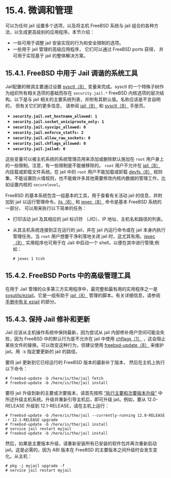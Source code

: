 # 15.4. 微调和管理

可以为任何 jail 设置多个选项，以及将主机 FreeBSD 系统与 jail 组合的各种方法，以生成更高级别的应用程序。本节介绍：

- 一些可用于调整 jail 安装实现的行为和安全限制的选项。
- 一些用于 jail 管理的高级应用程序， 它们可以通过 FreeBSD ports 获得， 并可用于实现基于 jail 的整体解决方案。

## 15.4.1. FreeBSD 中用于 Jail 调谐的系统工具

Jail配置的微调主要通过设置 [sysctl（8）](https://www.freebsd.org/cgi/man.cgi?query=sysctl&sektion=8&format=html) 变量来完成。sysctl 的一个特殊子树作为组织所有相关选项的基础而存在 `security.jail.*` FreeBSD 内核选项的层次结构。以下是与 jail 相关的主要系统列表，并附有其默认值。名称应该是不言自明的， 但有关它们的更多信息， 请参阅 [jail（8）](https://www.freebsd.org/cgi/man.cgi?query=jail&sektion=8&format=html) 和 [sysctl（8）](https://www.freebsd.org/cgi/man.cgi?query=sysctl&sektion=8&format=html) 手册页。

- **`security.jail.set_hostname_allowed: 1`**
- **`security.jail.socket_unixiproute_only: 1`**
- **`security.jail.sysvipc_allowed: 0`**
- **`security.jail.enforce_statfs: 2`**
- **`security.jail.allow_raw_sockets: 0`**
- **`security.jail.chflags_allowed: 0`**
- **`security.jail.jailed: 0`**

这些变量可以被主机系统的系统管理员用来添加或删除默认施加在 `root` 用户身上的一些限制。注意，有一些限制是不能被移除的。 `root` 用户不允许在 [jail（8）](https://www.freebsd.org/cgi/man.cgi?query=jail&sektion=8&format=html) 内挂载或卸载文件系统。在 jail 中的 `root` 用户不能加载或卸载 [devfs（8）](https://www.freebsd.org/cgi/man.cgi?query=devfs&sektion=8&format=html) 规则集，不能设置防火墙规则，也不能做许多其他需要修改内核内数据的管理工作，比如设置内核的 `securelevel`。

FreeBSD 的基本系统包含一组基本的工具，用于查看有关活动 jail 的信息，并附加到 jail 以运行管理命令。[jls（8）](https://www.freebsd.org/cgi/man.cgi?query=jls&sektion=8&format=html) 和 [jexec（8）](https://www.freebsd.org/cgi/man.cgi?query=jexec&sektion=8&format=html) 命令是基本 FreeBSD 系统的一部分， 可以用来执行以下简单的任务：

- 打印活动 jail 及其相应的 jail 标识符 （JID）、IP 地址、主机名和路径的列表。

- 从其主机系统连接到正在运行的 jail，并在 jail 内运行命令或在 jail 本身内执行管理任务。当 `root` 用户想要干净利落地关闭 jail 时，这尤其有用。[jexec（8）](https://www.freebsd.org/cgi/man.cgi?query=jexec&sektion=8&format=html) 实用程序也可用于在 Jail 中启动一个 shell，以便在其中进行管理;例如：

  ```
  # jexec 1 tcsh
  ```

## 15.4.2. FreeBSD Ports 中的高级管理工具

在用于 Jail 管理的众多第三方实用程序中，最完整和最有用的实用程序之一是 [sysutils/ezjail](https://cgit.freebsd.org/ports/tree/sysutils/ezjail/pkg-descr)。它是一组有助于 [jail（8）](https://www.freebsd.org/cgi/man.cgi?query=jail&sektion=8&format=html) 管理的脚本。有关详细信息，请参阅 [手册中有关 ezjail](https://docs.freebsd.org/en/books/handbook/Jail/#Jail-ezjail) 的部分。

## 15.4.3. 保持 Jail 修补和更新

Jail 应该从主机操作系统中保持最新，因为尝试从 jail 内部修补用户空间可能会失败，因为 FreeBSD 中的默认行为是不允许在 jail 中使用 [chflags（1）](https://www.freebsd.org/cgi/man.cgi?query=chflags&sektion=1&format=html) ，这会阻止某些文件的替换。可以改变这种行为，但建议使用 [freebsd-update（8）](https://www.freebsd.org/cgi/man.cgi?query=freebsd-update&sektion=8&format=html) 来维护 jail。用 `-b` 指定要更新的 jail 的路径。

要将 jail 更新到它已经运行的 FreeBSD 版本的最新补丁版本， 然后在主机上执行以下命令：

```
# freebsd-update -b /here/is/the/jail fetch
# freebsd-update -b /here/is/the/jail install
```

要将 jail 升级到新的主要或次要版本，请首先按照 [“执行主要和次要版本升级”](https://docs.freebsd.org/en/books/handbook/cutting-edge/index.html#freebsdupdate-upgrade) 中所述升级主机系统。升级并重新引导主机后，即可升级 jail。例如，要从 12.0-RELEASE 升级到 12.1-RELEASE，请在主机上运行：

```
# freebsd-update -b /here/is/the/jail --currently-running 12.0-RELEASE -r 12.1-RELEASE upgrade
# freebsd-update -b /here/is/the/jail install
# service jail restart myjail
# freebsd-update -b /here/is/the/jail install
```

然后，如果是主要版本升级，请重新安装所有已安装的软件包并再次重新启动 jail。这是必需的，因为 ABI 版本在 FreeBSD 的主要版本之间升级时会发生变化。从主机：

```
# pkg -j myjail upgrade -f
# service jail restart myjail
```

